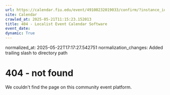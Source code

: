 ```yaml
---
url: https://calendar.fiu.edu/event/49100232019033/confirm/?instance_id=49100232020058&return=https%3A%2F%2Fcalendar.fiu.edu%2Fcalendar%3Fevent_types%255B%255D%3D121722
site: Calendar
crawled_at: 2025-05-21T11:15:23.152013
title: 404 - Localist Event Calendar Software
event_date: 
dynamic: True
---
```

normalized_at: 2025-05-22T17:17:27.542751
normalization_changes: Added trailing slash to directory path

# 404 - not found
We couldn't find the page on this community event platform.
